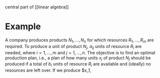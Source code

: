 central part of [[linear algebra]]

# Example
A company produces products $N_1,...,N_n$ for which resources $R_1,...,R_m$ are required. To produce a unit of product $N_j$, $a_{ij}$ units of resource $R_i$ are needed, where $i=1,...,m$ and $j=1,...,n$.
The objective is to find an optimal production plan, i.e., a plan of how many units $x_j$ of product $N_j$ should be produced if a total of $b_i$ units of resource $R_i$ are available and (ideally) no resources are left over.
If we produce $x_1,